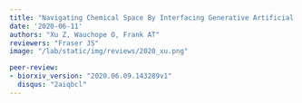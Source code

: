 ```yaml
---
title: "Navigating Chemical Space By Interfacing Generative Artificial Intelligence and Molecular Docking"
date: '2020-06-11'
authors: "Xu Z, Wauchope O, Frank AT"
reviewers: "Fraser JS"
image: "/lab/static/img/reviews/2020_xu.png"

peer-review:
- biorxiv_version: "2020.06.09.143289v1"
  disqus: "2aiqbcl"
---
```

